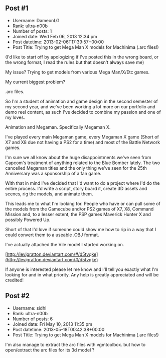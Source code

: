 ## Post #1
- Username: DameonLG
- Rank: ultra-n00b
- Number of posts: 1
- Joined date: Wed Feb 06, 2013 12:34 pm
- Post datetime: 2013-02-06T17:39:57+00:00
- Post Title: Trying to get Mega Man X models for Machinima (.arc files!)

(I'd like to start off by apologizing if I've posted this in the wrong board, or the wrong format, I read the rules but that doesn't always save me)





My issue? Trying to get models from various Mega Man/X/Etc games.

My current biggest problem?

.arc files.







So I'm a student of animation and game design in the second semester of my second year, and we've been working a lot more on our portfolio and demo reel content, as such I've decided to combine my passion and one of my loves.

Animation and Megaman. Specifically Megaman X.

I've played every main Megaman game, every Megaman X game (Short of X7 and X8 due not having a PS2 for a time) and most of the Battle Network games.

I'm sure we all know about the huge disappointments we've seen from Capcom's treatment of anything related to the Blue Bomber lately. The two cancelled Megaman titles and the only thing we've seen for the 25th Anniversary was a sponsorship of a fan game.

With that in mind I've decided that I'd want to do a project where I'd do the entire process. I'd write a script, story board it, create 3D assets and scenes, rig the models, and animate them.

This leads me to what I'm looking for. People who have or can pull some of the models from the Gamecube and/or PS2 games of X7, X8, Command Mission and, to a lesser extent, the PSP games Maverick Hunter X and possibly Powered Up.

Short of that I'd love if someone could show me how to rip in a way that I could convert them to a useable .OBJ format.

I've actually attached the Vile model I started working on.

[http://levigratton.deviantart.com/#/d5tvqke](http://levigratton.deviantart.com/#/d5tvqke)

If anyone is interested please let me know and I'll tell you exactly what I'm looking for and in what priority. Any help is greatly appreciated and will be credited!
## Post #2
- Username: sidhi
- Rank: ultra-n00b
- Number of posts: 6
- Joined date: Fri May 10, 2013 11:35 pm
- Post datetime: 2013-05-18T00:42:38+00:00
- Post Title: Trying to get Mega Man X models for Machinima (.arc files!)

I'm also manage to extract the arc files with vgmtoolbox. but how to open/extract the arc files for its 3d model ?
